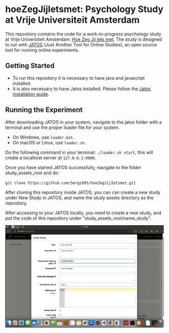 # hoeZegJijIetsmet: Psychology Study at Vrije Universiteit Amsterdam

This repository contains the code for a work-in-progress psychology study at Vrije Universiteit Amsterdam: [Hoe Zeg Jij Iets met](https://www.hoezegjijietsmet.nl). The study is designed to run with [JATOS](https://www.jatos.org/Whats-JATOS.html) (Just Another Tool for Online Studies), an open source tool for running online experiments.

## Getting Started

- To run this repository it is necessary to have java and javascript installed. 
- It is also necessary to have Jatos installed. Please follow the [Jatos installation guide](https://www.jatos.org/Installation.html).


## Running the Experiment

After downloading JATOS in your system, navigate to the jatos folder with a terminal and use the proper loader file for your system.

- On Windows, use `loader.bat`.
- On macOS or Linux, use `loader.sh`.

Do the following command in your terminal: `./loader.sh start`, this will create a localhost server at `127.0.0.1:9000`.

Once you have started JATOS successfully, navigate to the folder study_assets_root and do:

`git clone https://github.com/Sergi095/hoeZegJijIetsmet.git`

After cloning this repository inside JATOS, you can can create a new study under New Study in JATOS, and name the study assets directory as the repository.



After accessing to your JATOS locally, you need to create a new study, and put the code of this repository under "study_assets_root/name_study".


![Creating new study example](./images/documentationScreenShot.jpeg)

